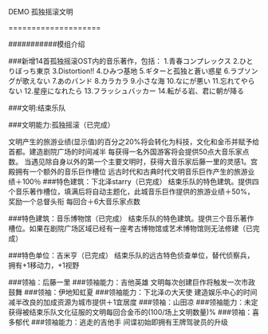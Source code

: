 DEMO  孤独摇滚文明

====================


###########模组介绍

###新增14首孤独摇滚OST内的音乐著作，包括：
1.青春コンプレックス
2.ひとりぼっち東京
3.Distortion!!
4.ひみつ基地
5.ギターと孤独と蒼い惑星
6.ラブソングが歌えない
7.あのバンド
8.カラカラ
9.小さな海
10.なにが悪い
11.忘れてやらない
12.星座になれたら
13.フラッシュバッカー
14.転がる岩、君に朝が降る


###文明:结束乐队

###文明能力:孤独摇滚（已完成）

文明产生的旅游业绩(显示值)的百分之20%将会转化为科技，文化和金币并赋予给首都。建造剧院广场的时间减半
每获得一名外国游客将会提供50点大音乐家点数。
当遇见除自身以外的第一个主要文明时，获得大音乐家后藤一里的灵感1。宫殿拥有一个额外的音乐巨作槽位
远古时代和古典时代文明音乐巨作产生的旅游业绩＋100％
###特色建筑：下北泽starry（已完成）
结束乐队的特色建筑。提供四个音乐著作槽位，填满后将自动主题化，此城音乐巨作提供的旅游业绩＋50%，奖励一个总督头衔
每回合＋6大音乐家点数

###特色建筑：音乐博物馆（已完成）
结束乐队的特色建筑。提供三个音乐著作槽位。如果在剧院广场区域已经有一座考古博物馆或艺术博物馆则无法修建（已完成）

###特色单位：吉米亨（已完成）
结束乐队的远古特色侦查单位，替代侦察兵，拥有+1移动力，+1视野


###领袖：后藤一里
###领袖能力：吉他英雄
文明每次创建巨作将触发一次市政鼓舞
###领袖：伊地知虹夏
###领袖能力：下北泽の大天使
建造娱乐中心的时间减半改良的加成资源为城市提供＋1宜居度
###领袖：山田凉
###领袖能力：未定
获得被结束乐队文化征服的文明每回合金币的(100/场上文明数量)%
###领袖：喜多郁代
###领袖能力：逃走的吉他手
间谍初始即拥有王牌驾驶员的升级




